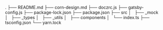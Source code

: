 .
├── README.md
├── corn-design.md
├── doczrc.js
├── gatsby-config.js
├── package-lock.json
├── package.json
├── src
│   ├── _mock
│   ├── _types
│   ├── _utils
│   ├── components
│   └── index.ts
├── tsconfig.json
└── yarn.lock
